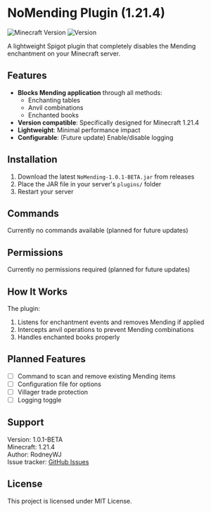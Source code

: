 # NoMending Plugin (1.21.4)

![Minecraft Version](https://img.shields.io/badge/Minecraft-1.21.4-brightgreen)
![Version](https://img.shields.io/badge/Version-1.0.1--BETA-yellow)

A lightweight Spigot plugin that completely disables the Mending enchantment on your Minecraft server.

## Features

- **Blocks Mending application** through all methods:
  - Enchanting tables
  - Anvil combinations
  - Enchanted books
- **Version compatible**: Specifically designed for Minecraft 1.21.4
- **Lightweight**: Minimal performance impact
- **Configurable**: (Future update) Enable/disable logging

## Installation

1. Download the latest `NoMending-1.0.1-BETA.jar` from releases
2. Place the JAR file in your server's `plugins/` folder
3. Restart your server

## Commands

Currently no commands available (planned for future updates)

## Permissions

Currently no permissions required (planned for future updates)

## How It Works

The plugin:
1. Listens for enchantment events and removes Mending if applied
2. Intercepts anvil operations to prevent Mending combinations
3. Handles enchanted books properly

## Planned Features

- [ ] Command to scan and remove existing Mending items
- [ ] Configuration file for options
- [ ] Villager trade protection
- [ ] Logging toggle

## Support

Version: 1.0.1-BETA  
Minecraft: 1.21.4  
Author: RodneyWJ  
Issue tracker: [GitHub Issues](#)

## License

This project is licensed under MIT License.
